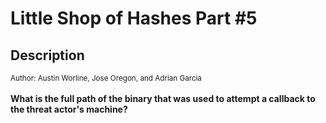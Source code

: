 # Little Shop of Hashes Part #5

## Description

<small>Author: Austin Worline, Jose Oregon, and Adrian Garcia</small><br><br><b>What is the full path of the binary that was used to attempt a callback to the threat actor's machine?</b>


